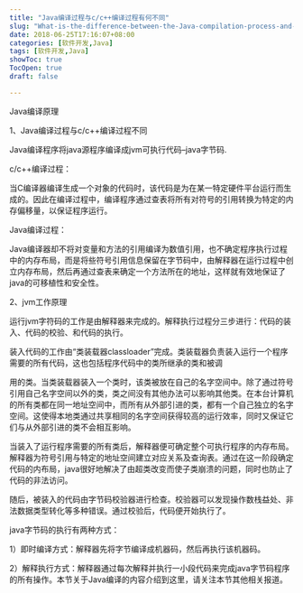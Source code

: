 ```yaml
---
title: "Java编译过程与c/c++编译过程有何不同"
slug: "What-is-the-difference-between-the-Java-compilation-process-and-the-c-c-compilation-process"
date: 2018-06-25T17:16:07+08:00
categories: [软件开发,Java]
tags: [软件开发,Java]
showToc: true
TocOpen: true
draft: false

---
```

                
Java编译原理

1、Java编译过程与c/c++编译过程不同

Java编译程序将java源程序编译成jvm可执行代码–java字节码.

c/c++编译过程：

当C编译器编译生成一个对象的代码时，该代码是为在某一特定硬件平台运行而生成的。因此在编译过程中，编译程序通过查表将所有对符号的引用转换为特定的内存偏移量，以保证程序运行。


<!--more-->


Java编译过程：

Java编译器却不将对变量和方法的引用编译为数值引用，也不确定程序执行过程中的内存布局，而是将些符号引用信息保留在字节码中，由解释器在运行过程中创立内存布局，然后再通过查表来确定一个方法所在的地址，这样就有效地保证了java的可移植性和安全性。

2、jvm工作原理

运行jvm字符码的工作是由解释器来完成的。解释执行过程分三步进行：代码的装入、代码的校验、和代码的执行。

装入代码的工作由“类装载器classloader”完成。类装载器负责装入运行一个程序需要的所有代码，这也包括程序代码中的类所继承的类和被调

用的类。当类装载器装入一个类时，该类被放在自己的名字空间中。除了通过符号引用自己名字空间以外的类，类之间没有其他办法可以影响其他类。在本台计算机的所有类都在同一地址空间中，而所有从外部引进的类，都有一个自己独立的名字空间。这使得本地类通过共享相同的名字空间获得较高的运行效率，同时又保证它们与从外部引进的类不会相互影响。

当装入了运行程序需要的所有类后，解释器便可确定整个可执行程序的内存布局。解释器为符号引用与特定的地址空间建立对应关系及查询表。通过在这一阶段确定代码的内布局，java很好地解决了由超类改变而使子类崩溃的问题，同时也防止了代码的非法访问。

随后，被装入的代码由字节码校验器进行检查。校验器可以发现操作数栈益处、非法数据类型转化等多种错误。通过校验后，代码便开始执行了。

java字节码的执行有两种方式：

1）即时编译方式：解释器先将字节编译成机器码，然后再执行该机器码。

2）解释执行方式：解释器通过每次解释并执行一小段代码来完成java字节码程序的所有操作。本节关于Java编译的内容介绍到这里，请关注本节其他相关报道。